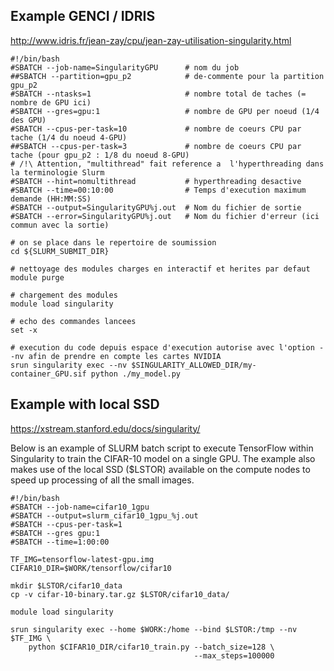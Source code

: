 ## Example GENCI / IDRIS
http://www.idris.fr/jean-zay/cpu/jean-zay-utilisation-singularity.html

```
#!/bin/bash
#SBATCH --job-name=SingularityGPU      # nom du job
##SBATCH --partition=gpu_p2            # de-commente pour la partition gpu_p2
#SBATCH --ntasks=1                     # nombre total de taches (= nombre de GPU ici)
#SBATCH --gres=gpu:1                   # nombre de GPU per noeud (1/4 des GPU)
#SBATCH --cpus-per-task=10             # nombre de coeurs CPU par tache (1/4 du noeud 4-GPU)
##SBATCH --cpus-per-task=3             # nombre de coeurs CPU par tache (pour gpu_p2 : 1/8 du noeud 8-GPU)
# /!\ Attention, "multithread" fait reference a  l'hyperthreading dans la terminologie Slurm
#SBATCH --hint=nomultithread           # hyperthreading desactive
#SBATCH --time=00:10:00                # Temps d'execution maximum demande (HH:MM:SS)
#SBATCH --output=SingularityGPU%j.out  # Nom du fichier de sortie
#SBATCH --error=SingularityGPU%j.out   # Nom du fichier d'erreur (ici commun avec la sortie)

# on se place dans le repertoire de soumission
cd ${SLURM_SUBMIT_DIR}

# nettoyage des modules charges en interactif et herites par defaut
module purge

# chargement des modules
module load singularity

# echo des commandes lancees
set -x

# execution du code depuis espace d'execution autorise avec l'option --nv afin de prendre en compte les cartes NVIDIA
srun singularity exec --nv $SINGULARITY_ALLOWED_DIR/my-container_GPU.sif python ./my_model.py
```

## Example with local SSD
https://xstream.stanford.edu/docs/singularity/

Below is an example of SLURM batch script to execute TensorFlow within Singularity to train the CIFAR-10 model on a single GPU. The example also makes use of the local SSD ($LSTOR) available on the compute nodes to speed up processing of all the small images.



```
#!/bin/bash
#SBATCH --job-name=cifar10_1gpu
#SBATCH --output=slurm_cifar10_1gpu_%j.out
#SBATCH --cpus-per-task=1
#SBATCH --gres gpu:1
#SBATCH --time=1:00:00

TF_IMG=tensorflow-latest-gpu.img
CIFAR10_DIR=$WORK/tensorflow/cifar10

mkdir $LSTOR/cifar10_data
cp -v cifar-10-binary.tar.gz $LSTOR/cifar10_data/

module load singularity

srun singularity exec --home $WORK:/home --bind $LSTOR:/tmp --nv $TF_IMG \
    python $CIFAR10_DIR/cifar10_train.py --batch_size=128 \
                                         --max_steps=100000
```
